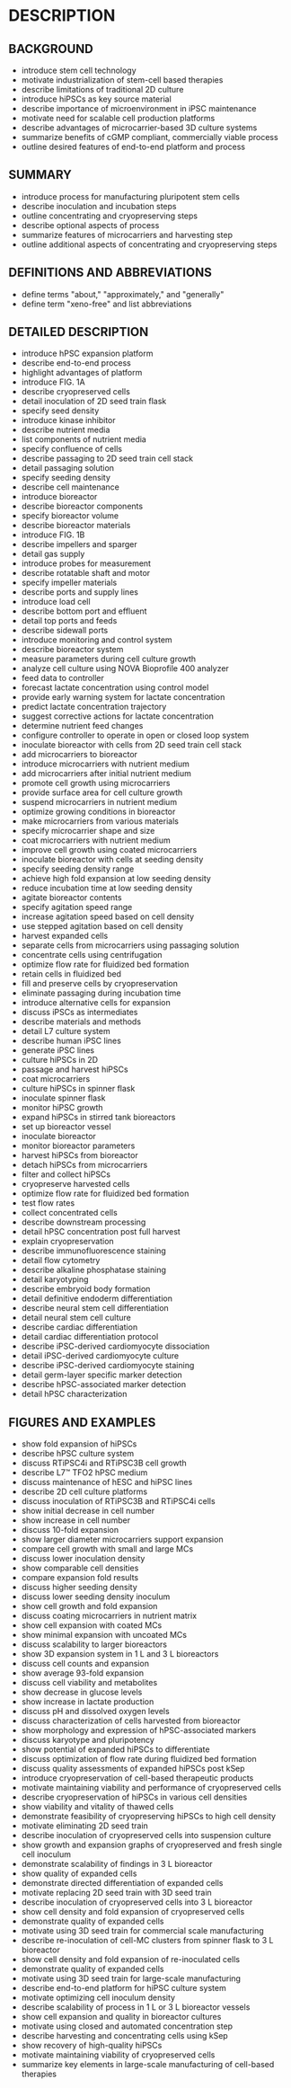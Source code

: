 # DESCRIPTION

## BACKGROUND

- introduce stem cell technology
- motivate industrialization of stem-cell based therapies
- describe limitations of traditional 2D culture
- introduce hiPSCs as key source material
- describe importance of microenvironment in iPSC maintenance
- motivate need for scalable cell production platforms
- describe advantages of microcarrier-based 3D culture systems
- summarize benefits of cGMP compliant, commercially viable process
- outline desired features of end-to-end platform and process

## SUMMARY

- introduce process for manufacturing pluripotent stem cells
- describe inoculation and incubation steps
- outline concentrating and cryopreserving steps
- describe optional aspects of process
- summarize features of microcarriers and harvesting step
- outline additional aspects of concentrating and cryopreserving steps

## DEFINITIONS AND ABBREVIATIONS

- define terms "about," "approximately," and "generally"
- define term "xeno-free" and list abbreviations

## DETAILED DESCRIPTION

- introduce hPSC expansion platform
- describe end-to-end process
- highlight advantages of platform
- introduce FIG. 1A
- describe cryopreserved cells
- detail inoculation of 2D seed train flask
- specify seed density
- introduce kinase inhibitor
- describe nutrient media
- list components of nutrient media
- specify confluence of cells
- describe passaging to 2D seed train cell stack
- detail passaging solution
- specify seeding density
- describe cell maintenance
- introduce bioreactor
- describe bioreactor components
- specify bioreactor volume
- describe bioreactor materials
- introduce FIG. 1B
- describe impellers and sparger
- detail gas supply
- introduce probes for measurement
- describe rotatable shaft and motor
- specify impeller materials
- describe ports and supply lines
- introduce load cell
- describe bottom port and effluent
- detail top ports and feeds
- describe sidewall ports
- introduce monitoring and control system
- describe bioreactor system
- measure parameters during cell culture growth
- analyze cell culture using NOVA Bioprofile 400 analyzer
- feed data to controller
- forecast lactate concentration using control model
- provide early warning system for lactate concentration
- predict lactate concentration trajectory
- suggest corrective actions for lactate concentration
- determine nutrient feed changes
- configure controller to operate in open or closed loop system
- inoculate bioreactor with cells from 2D seed train cell stack
- add microcarriers to bioreactor
- introduce microcarriers with nutrient medium
- add microcarriers after initial nutrient medium
- promote cell growth using microcarriers
- provide surface area for cell culture growth
- suspend microcarriers in nutrient medium
- optimize growing conditions in bioreactor
- make microcarriers from various materials
- specify microcarrier shape and size
- coat microcarriers with nutrient medium
- improve cell growth using coated microcarriers
- inoculate bioreactor with cells at seeding density
- specify seeding density range
- achieve high fold expansion at low seeding density
- reduce incubation time at low seeding density
- agitate bioreactor contents
- specify agitation speed range
- increase agitation speed based on cell density
- use stepped agitation based on cell density
- harvest expanded cells
- separate cells from microcarriers using passaging solution
- concentrate cells using centrifugation
- optimize flow rate for fluidized bed formation
- retain cells in fluidized bed
- fill and preserve cells by cryopreservation
- eliminate passaging during incubation time
- introduce alternative cells for expansion
- discuss iPSCs as intermediates
- describe materials and methods
- detail L7 culture system
- describe human iPSC lines
- generate iPSC lines
- culture hiPSCs in 2D
- passage and harvest hiPSCs
- coat microcarriers
- culture hiPSCs in spinner flask
- inoculate spinner flask
- monitor hiPSC growth
- expand hiPSCs in stirred tank bioreactors
- set up bioreactor vessel
- inoculate bioreactor
- monitor bioreactor parameters
- harvest hiPSCs from bioreactor
- detach hiPSCs from microcarriers
- filter and collect hiPSCs
- cryopreserve harvested cells
- optimize flow rate for fluidized bed formation
- test flow rates
- collect concentrated cells
- describe downstream processing
- detail hPSC concentration post full harvest
- explain cryopreservation
- describe immunofluorescence staining
- detail flow cytometry
- describe alkaline phosphatase staining
- detail karyotyping
- describe embryoid body formation
- detail definitive endoderm differentiation
- describe neural stem cell differentiation
- detail neural stem cell culture
- describe cardiac differentiation
- detail cardiac differentiation protocol
- describe iPSC-derived cardiomyocyte dissociation
- detail iPSC-derived cardiomyocyte culture
- describe iPSC-derived cardiomyocyte staining
- detail germ-layer specific marker detection
- describe hPSC-associated marker detection
- detail hPSC characterization

## FIGURES AND EXAMPLES

- show fold expansion of hiPSCs
- describe hPSC culture system
- discuss RTiPSC4i and RTiPSC3B cell growth
- describe L7™ TFO2 hPSC medium
- discuss maintenance of hESC and hiPSC lines
- describe 2D cell culture platforms
- discuss inoculation of RTiPSC3B and RTiPSC4i cells
- show initial decrease in cell number
- show increase in cell number
- discuss 10-fold expansion
- show larger diameter microcarriers support expansion
- compare cell growth with small and large MCs
- discuss lower inoculation density
- show comparable cell densities
- compare expansion fold results
- discuss higher seeding density
- discuss lower seeding density inoculum
- show cell growth and fold expansion
- discuss coating microcarriers in nutrient matrix
- show cell expansion with coated MCs
- show minimal expansion with uncoated MCs
- discuss scalability to larger bioreactors
- show 3D expansion system in 1 L and 3 L bioreactors
- discuss cell counts and expansion
- show average 93-fold expansion
- discuss cell viability and metabolites
- show decrease in glucose levels
- show increase in lactate production
- discuss pH and dissolved oxygen levels
- discuss characterization of cells harvested from bioreactor
- show morphology and expression of hPSC-associated markers
- discuss karyotype and pluripotency
- show potential of expanded hiPSCs to differentiate
- discuss optimization of flow rate during fluidized bed formation
- discuss quality assessments of expanded hiPSCs post kSep
- introduce cryopreservation of cell-based therapeutic products
- motivate maintaining viability and performance of cryopreserved cells
- describe cryopreservation of hiPSCs in various cell densities
- show viability and vitality of thawed cells
- demonstrate feasibility of cryopreserving hiPSCs to high cell density
- motivate eliminating 2D seed train
- describe inoculation of cryopreserved cells into suspension culture
- show growth and expansion graphs of cryopreserved and fresh single cell inoculum
- demonstrate scalability of findings in 3 L bioreactor
- show quality of expanded cells
- demonstrate directed differentiation of expanded cells
- motivate replacing 2D seed train with 3D seed train
- describe inoculation of cryopreserved cells into 3 L bioreactor
- show cell density and fold expansion of cryopreserved cells
- demonstrate quality of expanded cells
- motivate using 3D seed train for commercial scale manufacturing
- describe re-inoculation of cell-MC clusters from spinner flask to 3 L bioreactor
- show cell density and fold expansion of re-inoculated cells
- demonstrate quality of expanded cells
- motivate using 3D seed train for large-scale manufacturing
- describe end-to-end platform for hiPSC culture system
- motivate optimizing cell inoculum density
- describe scalability of process in 1 L or 3 L bioreactor vessels
- show cell expansion and quality in bioreactor cultures
- motivate using closed and automated concentration step
- describe harvesting and concentrating cells using kSep
- show recovery of high-quality hiPSCs
- motivate maintaining viability of cryopreserved cells
- summarize key elements in large-scale manufacturing of cell-based therapies

